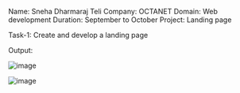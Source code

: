 Name: Sneha Dharmaraj Teli 
Company: OCTANET 
Domain: Web development
Duration: September to October
Project: Landing page

Task-1: Create and develop a landing page

Output:

![image](https://github.com/user-attachments/assets/080e6374-8dfd-46e5-aa17-755ce50f444f)

![image](https://github.com/user-attachments/assets/f66c861c-bc5a-4339-8475-67cbb67e1ef7)

